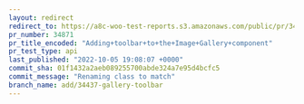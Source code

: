 ```yaml
---
layout: redirect
redirect_to: https://a8c-woo-test-reports.s3.amazonaws.com/public/pr/34871/api/index.html
pr_number: 34871
pr_title_encoded: "Adding+toolbar+to+the+Image+Gallery+component"
pr_test_type: api
last_published: "2022-10-05 19:08:07 +0000"
commit_sha: 01f1432a2aeb089255700abde324a7e95d4bcfc5
commit_message: "Renaming class to match"
branch_name: add/34437-gallery-toolbar
---
```

